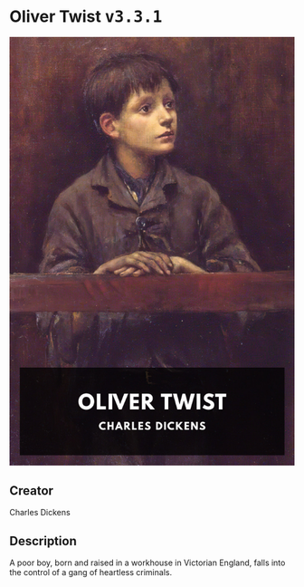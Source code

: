 
# Oliver Twist <kbd>v3.3.1</kbd>

<center>
  <img src="./cover-1024.jpg"/>
</center>

## Creator
Charles Dickens

## Description
A poor boy, born and raised in a workhouse in Victorian England, falls into the control of a gang of heartless criminals.
